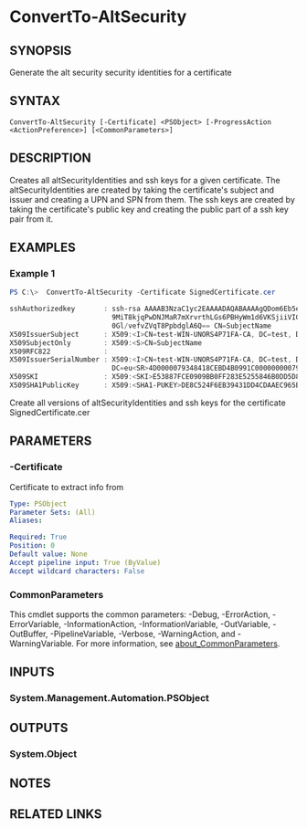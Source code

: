 ﻿---
external help file: powershellYK.dll-Help.xml
Module Name: powershellYK
online version:
schema: 2.0.0
---

# ConvertTo-AltSecurity

## SYNOPSIS
Generate the alt security security identities for a certificate

## SYNTAX

```
ConvertTo-AltSecurity [-Certificate] <PSObject> [-ProgressAction <ActionPreference>] [<CommonParameters>]
```

## DESCRIPTION
Creates all altSecurityIdentities and ssh keys for a given certificate. The altSecurityIdentities are created by taking the certificate's subject and issuer and creating a UPN and SPN from them. The ssh keys are created by taking the certificate's public key and creating the public part of a ssh key pair from it.

## EXAMPLES

### Example 1
```powershell
PS C:\>  ConvertTo-AltSecurity -Certificate SignedCertificate.cer

sshAuthorizedkey       : ssh-rsa AAAAB3NzaC1yc2EAAAADAQABAAAAgQDom6Eb5e6vpglN/YUAFAETRt0rlg7SBZZrJtZL8hiGR5z4tTwH8HRFQG
                         9MiT8kjqPwDNJMaR7mXrvrthLGs6PBHyWm1d6VKSjiiVICTglXr/KkEgByHaEqdo4WpB+Qs0GEhKjr1Ly2l9U2DpBCQUkD
                         0Gl/vefvZVqT8PpbdglA6Q== CN=SubjectName
X509IssuerSubject      : X509:<I>CN=test-WIN-UNORS4P71FA-CA, DC=test, DC=virot, DC=eu<S>CN=SubjectName
X509SubjectOnly        : X509:<S>CN=SubjectName
X509RFC822             :
X509IssuerSerialNumber : X509:<I>CN=test-WIN-UNORS4P71FA-CA, DC=test, DC=virot,
                         DC=eu<SR>4D0000079348418CEBD4B0991C000000000793
X509SKI                : X509:<SKI>E53887FCE0909BB0FF283E5255846B0DD5D86591
X509SHA1PublicKey      : X509:<SHA1-PUKEY>DE8C524F6EB39431DD4CDAAEC965BE7143CCCD79
```

Create all versions of altSecurityIdentities and ssh keys for the certificate SignedCertificate.cer

## PARAMETERS

### -Certificate
Certificate to extract info from

```yaml
Type: PSObject
Parameter Sets: (All)
Aliases:

Required: True
Position: 0
Default value: None
Accept pipeline input: True (ByValue)
Accept wildcard characters: False
```

### CommonParameters
This cmdlet supports the common parameters: -Debug, -ErrorAction, -ErrorVariable, -InformationAction, -InformationVariable, -OutVariable, -OutBuffer, -PipelineVariable, -Verbose, -WarningAction, and -WarningVariable. For more information, see [about_CommonParameters](http://go.microsoft.com/fwlink/?LinkID=113216).

## INPUTS

### System.Management.Automation.PSObject

## OUTPUTS

### System.Object
## NOTES

## RELATED LINKS
